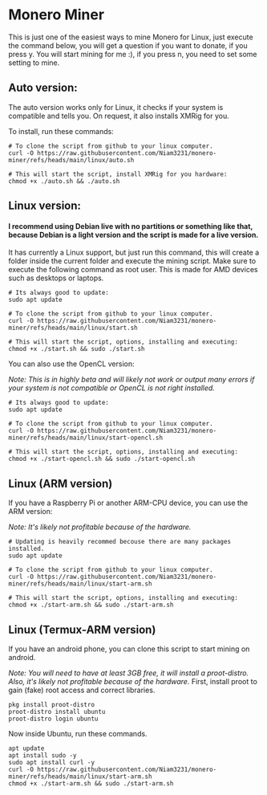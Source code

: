 # Monero Miner
This is just one of the easiest ways to mine Monero for Linux, just execute the command below, you will get a question if you want to donate, if you press y. You will start mining for me :), if you press n, you need to set some setting to mine.

## Auto version:
The auto version works only for Linux, it checks if your system is compatible and tells you. On request, it also installs XMRig for you.

To install, run these commands:
``` shell
# To clone the script from github to your linux computer.
curl -O https://raw.githubusercontent.com/Niam3231/monero-miner/refs/heads/main/linux/auto.sh

# This will start the script, install XMRig for you hardware:
chmod +x ./auto.sh && ./auto.sh
```

## Linux version:
#### I recommend using Debian live with no partitions or something like that, because Debian is a light version and the script is made for a live version.
It has currently a Linux support, but just run this command, this will create a folder inside the current folder and execute the mining script. Make sure to execute the following command as root user. This is made for AMD devices such as desktops or laptops.

``` shell
# Its always good to update:
sudo apt update

# To clone the script from github to your linux computer.
curl -O https://raw.githubusercontent.com/Niam3231/monero-miner/refs/heads/main/linux/start.sh

# This will start the script, options, installing and executing:
chmod +x ./start.sh && sudo ./start.sh
```
You can also use the OpenCL version:

_Note: This is in highly beta and will likely not work or output many errors if your system is not compatible or OpenCL is not right installed._
``` shell
# Its always good to update:
sudo apt update

# To clone the script from github to your linux computer.
curl -O https://raw.githubusercontent.com/Niam3231/monero-miner/refs/heads/main/linux/start-opencl.sh

# This will start the script, options, installing and executing:
chmod +x ./start-opencl.sh && sudo ./start-opencl.sh
```
## Linux (ARM version)
If you have a Raspberry Pi or another ARM-CPU device, you can use the ARM version:

_Note: It's likely not profitable because of the hardware._
``` shell
# Updating is heavily recommed becouse there are many packages installed.
sudo apt update

# To clone the script from github to your linux computer.
curl -O https://raw.githubusercontent.com/Niam3231/monero-miner/refs/heads/main/linux/start-arm.sh

# This will start the script, options, installing and executing:
chmod +x ./start-arm.sh && sudo ./start-arm.sh
```
## Linux (Termux-ARM version)
If you have an android phone, you can clone this script to start mining on android.

_Note: You will need to have at least 3GB free, it will install a proot-distro. Also, it's likely not profitable because of the hardware._
First, install proot to gain (fake) root access and correct libraries.
``` shell
pkg install proot-distro
proot-distro install ubuntu
proot-distro login ubuntu
```
Now inside Ubuntu, run these commands.
``` shell
apt update
apt install sudo -y
sudo apt install curl -y
curl -O https://raw.githubusercontent.com/Niam3231/monero-miner/refs/heads/main/linux/start-arm.sh
chmod +x ./start-arm.sh && sudo ./start-arm.sh
```
